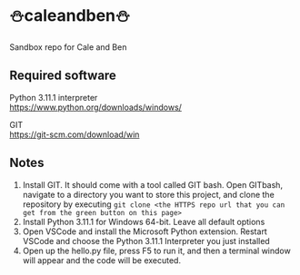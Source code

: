 # ⛄caleandben⛄
Sandbox repo for Cale and Ben

## Required software
Python 3.11.1 interpreter<br>
https://www.python.org/downloads/windows/
<br>

GIT<br>
https://git-scm.com/download/win

## Notes
1. Install GIT. It should come with a tool called GIT bash. Open GITbash, navigate to a directory you want to store this project, and clone the repository by executing `git clone <the HTTPS repo url that you can get from the green button on this page>`
2. Install Python 3.11.1 for Windows 64-bit. Leave all default options 
3. Open VSCode and install the Microsoft Python extension. Restart VSCode and choose the Python 3.11.1 Interpreter you just installed
4. Open up the hello.py file, press F5 to run it, and then a terminal window will appear and the code will be executed.

